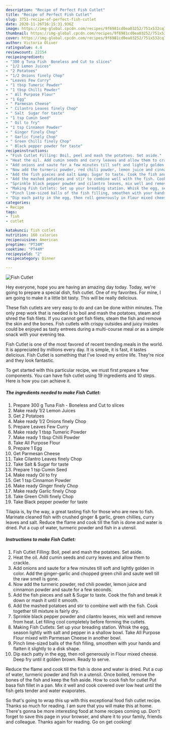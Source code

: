 ```yaml
---
description: "Recipe of Perfect Fish Cutlet"
title: "Recipe of Perfect Fish Cutlet"
slug: 3751-recipe-of-perfect-fish-cutlet
date: 2020-11-26T16:15:31.936Z
image: https://img-global.cpcdn.com/recipes/9f6981cd0ea03252/751x532cq70/fish-cutlet-recipe-main-photo.jpg
thumbnail: https://img-global.cpcdn.com/recipes/9f6981cd0ea03252/751x532cq70/fish-cutlet-recipe-main-photo.jpg
cover: https://img-global.cpcdn.com/recipes/9f6981cd0ea03252/751x532cq70/fish-cutlet-recipe-main-photo.jpg
author: Victoria Oliver
ratingvalue: 4.4
reviewcount: 22154
recipeingredient:
- "300 g Tuna Fish  Boneless and Cut to slices"
- "1/2 Lemon Juices"
- "2 Potatoes"
- "1/2 Onions finely Chop"
- "Leaves Few Curry"
- "1 tbsp Tumeric Powder"
- "1 tbsp Chilli Powder"
- " All Purpose Flour"
- "1 Egg"
- " Parmesan Cheese"
- " Cilantro Leaves finely Chop"
- " Salt  Sugar for taste"
- "1 tsp Cumin Seed"
- " Oil to fry"
- "1 tsp Cinnamon Powder"
- " Ginger finely Chop"
- " Garlic finely Chop"
- " Green Chilli finely Chop"
- " Black pepper powder for taste"
recipeinstructions:
- "Fish Cutlet Filling: Boil, peel and mash the potatoes. Set aside."
- "Heat the oil. Add cumin seeds and curry leaves and allow them to crackle."
- "Add onions and saute for a few minutes till soft and lightly golden in color. Add the ginger-garlic and chopped green chili and saute well till the raw smell is gone."
- "Now add the turmeric powder, red chili powder, lemon juice and cinnamon powder and saute for a few seconds."
- "Add the fish pieces and salt &amp; Sugar to taste. Cook the fish and break it down or mash it until it smooth."
- "Add the mashed potatoes and stir to combine well with the fish. Cook together till mixture is fairly dry."
- "Sprinkle black pepper powder and cilantro leaves, mix well and remove from heat. Let filling cool completely before forming the cutlets."
- "Making Fish Cutlets: Set up your breading station. Whisk the egg, season lightly with salt and pepper in a shallow bowl. Take All Purpose Flour mixed with Parmesan Cheese in another bowl."
- "Pinch lime-sized balls of the fish filling, smoothen with your hands and flatten it slightly to a disk shape."
- "Dip each patty in the egg, then roll generously in Flour mixed cheese. Deep fry until it golden brown. Ready to serve."
categories:
- Recipe
tags:
- fish
- cutlet

katakunci: fish cutlet 
nutrition: 160 calories
recipecuisine: American
preptime: "PT34M"
cooktime: "PT44M"
recipeyield: "2"
recipecategory: Dinner

---
```



![Fish Cutlet](https://img-global.cpcdn.com/recipes/9f6981cd0ea03252/751x532cq70/fish-cutlet-recipe-main-photo.jpg)

Hey everyone, hope you are having an amazing day today. Today, we're going to prepare a special dish, fish cutlet. One of my favorites. For mine, I am going to make it a little bit tasty. This will be really delicious.

These fish cutlets are very easy to do and can be done within minutes. The only prep work that is needed is to boil and mash the potatoes, steam and shred the fish filets. If you cannot get fish filets, steam the fish and remove the skin and the bones. Fish cutlets with crispy outsides and juicy insides could be enjoyed as tasty entrees during a multi-course meal or as a simple snack with your evening tea.

Fish Cutlet is one of the most favored of recent trending meals in the world. It is appreciated by millions every day. It is simple, it is fast, it tastes delicious. Fish Cutlet is something that I've loved my entire life. They're nice and they look fantastic.


To get started with this particular recipe, we must first prepare a few components. You can have fish cutlet using 19 ingredients and 10 steps. Here is how you can achieve it.

<!--inarticleads1-->

##### The ingredients needed to make Fish Cutlet:

1. Prepare 300 g Tuna Fish - Boneless and Cut to slices
1. Make ready 1/2 Lemon Juices
1. Get 2 Potatoes
1. Make ready 1/2 Onions finely Chop
1. Prepare Leaves Few Curry
1. Make ready 1 tbsp Tumeric Powder
1. Make ready 1 tbsp Chilli Powder
1. Take  All Purpose Flour
1. Prepare 1 Egg
1. Get  Parmesan Cheese
1. Take  Cilantro Leaves finely Chop
1. Take  Salt &amp; Sugar for taste
1. Prepare 1 tsp Cumin Seed
1. Make ready  Oil to fry
1. Get 1 tsp Cinnamon Powder
1. Make ready  Ginger finely Chop
1. Make ready  Garlic finely Chop
1. Take  Green Chilli finely Chop
1. Take  Black pepper powder for taste


Tilapia is, by the way, a great tasting fish for those who are new to fish. Marinate cleaned fish with crushed ginger &amp; garlic, green chillies, curry leaves and salt. Reduce the flame and cook till the fish is done and water is dried. Put a cup of water, turmeric powder and fish in a utensil. 

<!--inarticleads2-->

##### Instructions to make Fish Cutlet:

1. Fish Cutlet Filling: Boil, peel and mash the potatoes. Set aside.
1. Heat the oil. Add cumin seeds and curry leaves and allow them to crackle.
1. Add onions and saute for a few minutes till soft and lightly golden in color. Add the ginger-garlic and chopped green chili and saute well till the raw smell is gone.
1. Now add the turmeric powder, red chili powder, lemon juice and cinnamon powder and saute for a few seconds.
1. Add the fish pieces and salt &amp; Sugar to taste. Cook the fish and break it down or mash it until it smooth.
1. Add the mashed potatoes and stir to combine well with the fish. Cook together till mixture is fairly dry.
1. Sprinkle black pepper powder and cilantro leaves, mix well and remove from heat. Let filling cool completely before forming the cutlets.
1. Making Fish Cutlets: Set up your breading station. Whisk the egg, season lightly with salt and pepper in a shallow bowl. Take All Purpose Flour mixed with Parmesan Cheese in another bowl.
1. Pinch lime-sized balls of the fish filling, smoothen with your hands and flatten it slightly to a disk shape.
1. Dip each patty in the egg, then roll generously in Flour mixed cheese. Deep fry until it golden brown. Ready to serve.


Reduce the flame and cook till the fish is done and water is dried. Put a cup of water, turmeric powder and fish in a utensil. Once boiled, remove the bones of the fish and keep the fish aside. How to cook fish for cutlet Put basa fish fillet in a pan. Mix it well and cook covered over low heat until the fish gets tender and water evaporates. 

So that's going to wrap this up with this exceptional food fish cutlet recipe. Thanks so much for reading. I am sure that you will make this at home. There's gonna be more interesting food at home recipes coming up. Don't forget to save this page in your browser, and share it to your family, friends and colleague. Thanks again for reading. Go on get cooking!
